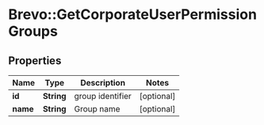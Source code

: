 # Brevo::GetCorporateUserPermissionGroups

## Properties
Name | Type | Description | Notes
------------ | ------------- | ------------- | -------------
**id** | **String** | group identifier | [optional] 
**name** | **String** | Group name | [optional] 


